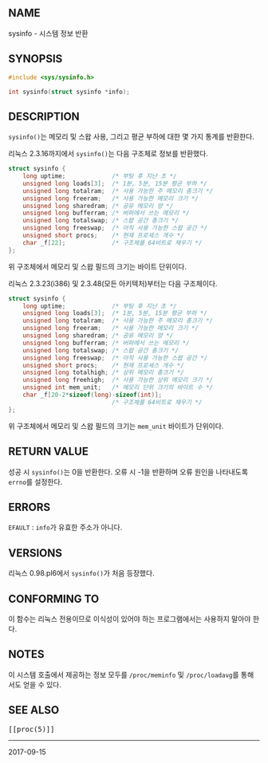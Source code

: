## NAME

sysinfo - 시스템 정보 반환

## SYNOPSIS

```c
#include <sys/sysinfo.h>

int sysinfo(struct sysinfo *info);
```

## DESCRIPTION

`sysinfo()`는 메모리 및 스왑 사용, 그리고 평균 부하에 대한 몇 가지 통계를 반환한다.

리눅스 2.3.16까지에서 `sysinfo()`는 다음 구조체로 정보를 반환했다.

```c
struct sysinfo {
    long uptime;             /* 부팅 후 지난 초 */
    unsigned long loads[3];  /* 1분, 5분, 15분 평균 부하 */
    unsigned long totalram;  /* 사용 가능한 주 메모리 총크기 */
    unsigned long freeram;   /* 사용 가능한 메모리 크기 */
    unsigned long sharedram; /* 공유 메모리 양 */
    unsigned long bufferram; /* 버퍼에서 쓰는 메모리 */
    unsigned long totalswap; /* 스왑 공간 총크기 */
    unsigned long freeswap;  /* 아직 사용 가능한 스왑 공간 */
    unsigned short procs;    /* 현재 프로세스 개수 */
    char _f[22];             /* 구조체를 64비트로 채우기 */
};
```

위 구조체에서 메모리 및 스왑 필드의 크기는 바이트 단위이다.

리눅스 2.3.23(i386) 및 2.3.48(모든 아키텍처)부터는 다음 구조체이다.

```c
struct sysinfo {
    long uptime;             /* 부팅 후 지난 초 */
    unsigned long loads[3];  /* 1분, 5분, 15분 평균 부하 */
    unsigned long totalram;  /* 사용 가능한 주 메모리 총크기 */
    unsigned long freeram;   /* 사용 가능한 메모리 크기 */
    unsigned long sharedram; /* 공유 메모리 양 */
    unsigned long bufferram; /* 버퍼에서 쓰는 메모리 */
    unsigned long totalswap; /* 스왑 공간 총크기 */
    unsigned long freeswap;  /* 아직 사용 가능한 스왑 공간 */
    unsigned short procs;    /* 현재 프로세스 개수 */
    unsigned long totalhigh; /* 상위 메모리 총크기 */
    unsigned long freehigh;  /* 사용 가능한 상위 메모리 크기 */
    unsigned int mem_unit;   /* 메모리 단위 크기의 바이트 수 */
    char _f[20-2*sizeof(long)-sizeof(int)];
                             /* 구조체를 64비트로 채우기 */
};
```

위 구조체에서 메모리 및 스왑 필드의 크기는 `mem_unit` 바이트가 단위이다.

## RETURN VALUE

성공 시 `sysinfo()`는 0을 반환한다. 오류 시 -1을 반환하며 오류 원인을 나타내도록 `errno`를 설정한다.

## ERRORS

`EFAULT`
:   `info`가 유효한 주소가 아니다.

## VERSIONS

리눅스 0.98.pl6에서 `sysinfo()`가 처음 등장했다.

## CONFORMING TO

이 함수는 리눅스 전용이므로 이식성이 있어야 하는 프로그램에서는 사용하지 말아야 한다.

## NOTES

이 시스템 호출에서 제공하는 정보 모두를 `/proc/meminfo` 및 `/proc/loadavg`를 통해서도 얻을 수 있다.

## SEE ALSO

<tt>[[proc(5)]]</tt>

----

2017-09-15
